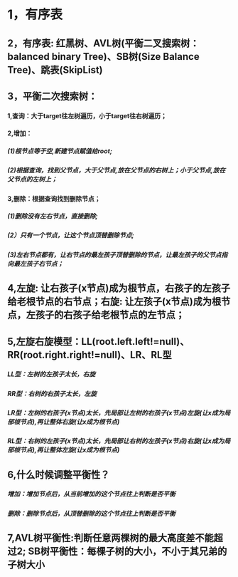 # 1，有序表

## 2，有序表: 红黑树、AVL树(平衡二叉搜索树：balanced binary Tree)、SB树(Size Balance Tree)、跳表(SkipList)

## 3，平衡二次搜索树：
#### 1,查询：大于target往左树遍历，小于target往右树遍历；
#### 2,增加：
#####   (1)根节点等于空,新建节点赋值给root;
#####   (2)根据查询，找到父节点，大于父节点,放在父节点的右树上；小于父节点,放在父节点的左树上；
#### 3,删除：根据查询找到删除节点；
#####   (1)删除没有左右节点，直接删除;
#####   (2）只有一个节点，让这个节点顶替删除节点;
#####   (3)左右节点都有，让右节点的最左孩子顶替删除的节点，让最左孩子的父节点指向最左孩子右节点；
## 4,左旋: 让右孩子(x节点)成为根节点，右孩子的左孩子给老根节点的右节点；右旋: 让左孩子(x节点)成为根节点，左孩子的右孩子给老根节点的左节点；
## 5,左旋右旋模型：LL(root.left.left!=null)、RR(root.right.right!=null)、LR、RL型
#####   LL型：左树的左孩子太长，右旋
#####   RR型：右树的右孩子太长，左旋
#####   LR型：左树的右孩子(x节点)太长，先局部让左树的右孩子(x节点)左旋(让x成为局部根节点),再让整体右旋(让x成为根节点)
#####   RL型：右树的左孩子(x节点)太长，先局部让右树的左孩子(x节点)右旋(让x成为局部根节点),再让整体左旋(让x成为根节点)
## 6,什么时候调整平衡性？
#####   增加：增加节点后，从当前增加的这个节点往上判断是否平衡
#####   删除：删除节点后，从顶替删除的这个节点往上判断是否平衡
## 7,AVL树平衡性:判断任意两棵树的最大高度差不能超过2;   SB树平衡性：每棵子树的大小，不小于其兄弟的子树大小
